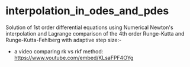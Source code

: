 # interpolation_in_odes_and_pdes
Solution of 1st order differential equations using Numerical Newton's interpolation and Lagrange
comparison of the 4th order Runge-Kutta and Runge-Kutta-Fehlberg with adaptive step size:-

* a video comparing rk vs rkf method: https://www.youtube.com/embed/KLsaFPF4OYg

